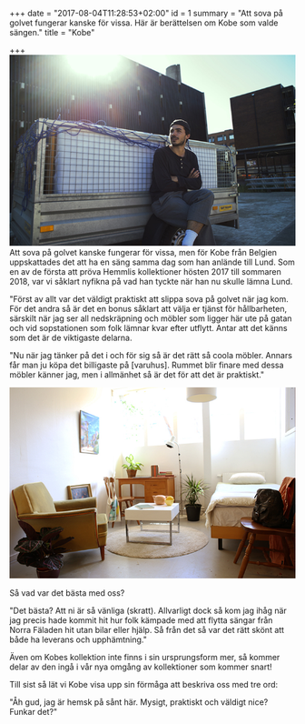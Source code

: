 +++
date = "2017-08-04T11:28:53+02:00"
id = 1
summary = "Att sova på golvet fungerar kanske för vissa. Här är berättelsen om Kobe som valde sängen."
title = "Kobe"

+++
![](/uploads/2018/06/28/Kobe_1_small.jpg)Att sova på golvet kanske fungerar för vissa, men för Kobe från Belgien uppskattades det att ha en säng samma dag som han anlände till Lund. Som en av de första att pröva Hemmlis kollektioner hösten 2017 till sommaren 2018, var vi såklart nyfikna på vad han tyckte när han nu skulle lämna Lund.

"Först av allt var det väldigt praktiskt att slippa sova på golvet när jag kom. För det andra så är det en bonus såklart att välja er tjänst för hållbarheten, särskilt när jag ser all nedskräpning och möbler som ligger här ute på gatan och vid sopstationen som folk lämnar kvar efter utflytt. Antar att det känns som det är de viktigaste delarna.

"Nu när jag tänker på det i och för sig så är det rätt så coola möbler. Annars får man ju köpa det billigaste på \[varuhus\]. Rummet blir finare med dessa möbler känner jag, men i allmänhet så är det för att det är praktiskt."

![](/uploads/2018/06/28/Kobe_Collection.jpg)

Så vad var det bästa med oss?

"Det bästa? Att ni är så vänliga (skratt). Allvarligt dock så kom jag ihåg när jag precis hade kommit hit hur folk kämpade med att flytta sängar från Norra Fäladen hit utan bilar eller hjälp. Så från det så var det rätt skönt att både ha leverans och upphämtning."

Även om Kobes kollektion inte finns i sin ursprungsform mer, så kommer delar av den ingå i vår nya omgång av kollektioner som kommer snart!

Till sist så lät vi Kobe visa upp sin förmåga att beskriva oss med tre ord:

"Åh gud, jag är hemsk på sånt här. Mysigt, praktiskt och väldigt nice? Funkar det?"